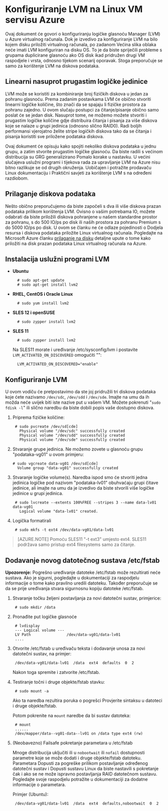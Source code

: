 <properties 
    pageTitle="Konfiguriranje LVM na virtualnog računala koja se izvodi Linux | Microsoft Azure" 
    description="Saznajte kako konfigurirati LVM na Linux u Azure." 
    services="virtual-machines-linux" 
    documentationCenter="na" 
    authors="szarkos"  
    manager="timlt" 
    editor="tysonn"
    tag="azure-service-management,azure-resource-manager" />

<tags 
    ms.service="virtual-machines-linux" 
    ms.workload="infrastructure-services" 
    ms.tgt_pltfrm="vm-linux" 
    ms.devlang="na" 
    ms.topic="article" 
    ms.date="08/24/2016" 
    ms.author="szark"/>


# <a name="configure-lvm-on-a-linux-vm-in-azure"></a>Konfiguriranje LVM na Linux VM servisu Azure

Ovaj dokument će govori o konfiguriranju logičke glasnoću Manager (LVM) u Azure virtualnog računala. Dok je izvedivo za konfiguriranje LVM na bilo kojem disku priložiti virtualnog računala, po zadanom Većina slika oblaka neće imati LVM konfiguriran na disku OS. To je da biste spriječili probleme s grupama duplicirane glasnoću ako OS disk ikad pridružen drugi VM raspodjele i vrsta, odnosno tijekom scenarij oporavak. Stoga preporučuje se samo za korištenje LVM na diskova podataka.


## <a name="linear-vs-striped-logical-volumes"></a>Linearni nasuprot prugastim logičke jedinice

LVM može se koristiti za kombiniranje broj fizičkih diskova u jedan za pohranu glasnoću. Prema zadanim postavkama LVM će obično stvoriti linearni logičke količine, što znači da se spajaju li fizičke prostora za pohranu zajedno. U ovom slučaju postupci za čitanje/pisanje obično samo poslat će se jedan disk. Nasuprot tome, ne možemo možete stvoriti i prugastim logičke količine gdje distribuira čitanja i pisanja za više diskova koje se nalaze u grupi jedinica (odnosno slično RAID0). Radi boljih performansi vjerojatno želite stripe logičkih diskova tako da se čitanja i pisanja koristiti sve priložene podataka diskova.

Ovaj dokument će opisuju kako spojiti nekoliko diskova podataka u jednu grupu, a zatim stvorite prugastim logičke glasnoću. Da biste radili s većinom distribucija su GRG generalizirano Pomalo korake u nastavku. U većini slučajeva uslužni programi i tijekova rada za upravljanje LVM na Azure nisu bitno razlikuje se od drugih okruženja. Uobičajen i potražite prodavaču Linux dokumentaciju i Praktični savjeti za korištenje LVM s na određeni razdiobom.


## <a name="attaching-data-disks"></a>Prilaganje diskova podataka
Nešto obično preporučujemo da biste započeli s dva ili više diskova prazan podataka prilikom korištenja LVM. Ovisno o vašim potrebama IO, možete odabrati da biste priložili diskova pohranjene u našem standardne prostor za pohranu, s do 500 IO/ps po disk ili naših prostora za pohranu Premium s do 5000 IO/ps po disk. U ovom se članku ne će odlaze pojedinosti o Dodjela resursa i diskova podataka priložite Linux virtualnog računala. Pogledajte na Microsoft Azure članku [prilaganje na disku](virtual-machines-linux-add-disk.md) detaljne upute o tome kako priložiti na disk prazan podataka Linux virtualnog računala na Azure.

## <a name="install-the-lvm-utilities"></a>Instalacija uslužni programi LVM

- **Ubuntu**

        # sudo apt-get update
        # sudo apt-get install lvm2

- **RHEL, CentOS i Oracle Linux**

        # sudo yum install lvm2

- **SLES 12 i openSUSE**

        # sudo zypper install lvm2

- **SLES 11**

        # sudo zypper install lvm2

    Na SLES11 morate i uređivanje /etc/sysconfig/lvm i postavite `LVM_ACTIVATED_ON_DISCOVERED` omogućiti "":

        LVM_ACTIVATED_ON_DISCOVERED="enable" 


## <a name="configure-lvm"></a>Konfiguriranje LVM
U ovom vodiču će pretpostavimo da ste joj pridružili tri diskova podataka koje ćete nazivamo `/dev/sdc`, `/dev/sdd` i `/dev/sde`. Imajte na umu da ih možda neće uvijek biti iste nazive put u vašem VM. Možete pokrenuti "`sudo fdisk -l`" ili slično naredbu da biste dobili popis vaše dostupno diskova.

1. Priprema fizičke količine:

        # sudo pvcreate /dev/sd[cde]
          Physical volume "/dev/sdc" successfully created
          Physical volume "/dev/sdd" successfully created
          Physical volume "/dev/sde" successfully created


2.  Stvaranje grupe jedinica. Ne možemo zovete u glasnoću grupu "podataka-vg01" u ovom primjeru:

        # sudo vgcreate data-vg01 /dev/sd[cde]
          Volume group "data-vg01" successfully created


3. Stvaranje logičke volume(s). Naredba ispod smo će stvoriti jedna jedinica logičke pod nazivom "podataka-lv01" obuhvaćaju grupi čitave jedinice, ali imajte na umu da je izvedivo da biste stvorili više logičke jedinice u grupi jedinica.

        # sudo lvcreate --extents 100%FREE --stripes 3 --name data-lv01 data-vg01
          Logical volume "data-lv01" created.


4. Logička formatirali

        # sudo mkfs -t ext4 /dev/data-vg01/data-lv01

  >[AZURE.NOTE] Pomoću SLES11 "-t ext3" umjesto ext4. SLES11 podržava samo pristup ext4 filesystems samo za čitanje.


## <a name="add-the-new-file-system-to-etcfstab"></a>Dodavanje novog datotečnog sustava /etc/fstab

**Upozorenje:** Pogrešno uređivanje datoteke /etc/fstab može rezultirati neće sustava. Ako je sigurni, pogledajte u dokumentaciji za raspodjelu informacije o tome kako pravilno uredili datoteku. Također preporučuje se da se prije uređivanja stvara sigurnosnu kopiju datoteke /etc/fstab.

1. Stvaranje točku željeni postavljanja za novi datotečni sustav, primjerice:

        # sudo mkdir /data


2. Pronađite put logičke glasnoće

        # lvdisplay
        --- Logical volume ---
        LV Path                /dev/data-vg01/data-lv01
        ....


3. Otvorite /etc/fstab u uređivaču teksta i dodavanje unosa za novi datotečni sustav, na primjer:

        /dev/data-vg01/data-lv01  /data  ext4  defaults  0  2

    Nakon toga spremite i zatvorite /etc/fstab.


4. Testiranje točni i druge objekte/fstab stavku:

        # sudo mount -a

    Ako ta naredba rezultira poruka o pogrešci Provjerite sintaksu u datoteci i druge objekte/fstab.

    Potom pokrenite na `mount` naredbe da bi sustav datoteka:

        # mount
        ......
        /dev/mapper/data--vg01-data--lv01 on /data type ext4 (rw)


5. (Neobavezno) Failsafe pokretanje parametara u /etc/fstab

    Mnoge distribucija uključiti ili u `nobootwait` ili `nofail` dostupnosti parametre koje se može dodati i druge objekte/fstab datoteku. Parametara Dopusti za pogreške prilikom postavljanje određenog datotečni sustav i Dopusti sustavu Linux da biste nastavili s pokretanje čak i ako se ne može ispravno postavljanja RAID datotečnom sustavu. Pogledajte svoje raspodjelu potražite u dokumentaciji za dodatne informacije o parametara.

    Primjer (Ubuntu):

        /dev/data-vg01/data-lv01  /data  ext4  defaults,nobootwait  0  2
